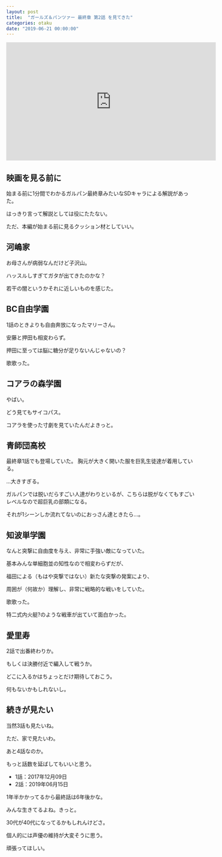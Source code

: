 ```yaml
---
layout: post
title:  "ガールズ＆パンツァー 最終章 第2話 を見てきた"
categories: otaku
date: "2019-06-21 00:00:00"
---
```


<div class="google">
<iframe width="560" height="315" src="https://www.youtube.com/embed/mF0juid3PTY" frameborder="0" allow="accelerometer; autoplay; encrypted-media; gyroscope; picture-in-picture" allowfullscreen></iframe>
</div>

## 映画を見る前に

始まる前に1分間でわかるガルパン最終章みたいなSDキャラによる解説があった。

はっきり言って解説としては役にたたない。

ただ、本編が始まる前に見るクッション材としていい。

## 河嶋家

お母さんが病弱なんだけど子沢山。

ハッスルしすぎてガタが出てきたのかな？

若干の闇というかそれに近しいものを感じた。

## BC自由学園

1話のときよりも自由奔放になったマリーさん。

安藤と押田も相変わらず。

押田に至っては脳に糖分が足りないんじゃないの？

歌歌った。

## コアラの森学園

やばい。

どう見てもサイコパス。

コアラを使った寸劇を見ていたんだよきっと。

## 青師団高校

最終章1話でも登場していた。
胸元が大きく開いた服を巨乳生徒達が着用している。

...大きすぎる。

ガルパンでは脱いだらすごい人達がわりといるが、こちらは脱がなくてもすごいレベルなので超巨乳の部類になる。

それが1シーンしか流れてないのにおっさん達ときたら...。

## 知波単学園

なんと突撃に自由度を与え、非常に手強い敵になっていた。

基本みんな単細胞並の知性なので相変わらずだが、

福田による（もはや突撃ではない）新たな突撃の発案により、

周囲が（何故か）理解し、非常に戦略的な戦いをしていた。

歌歌った。

特二式内火艇?のような戦車が出ていて面白かった。

## 愛里寿

2話で出番終わりか。

もしくは決勝付近で編入して戦うか。

どこに入るかはちょっとだけ期待しておこう。

何もないかもしれないし。

## 続きが見たい

当然3話も見たいね。

ただ、家で見たいわ。

あと4話なのか。

もっと話数を延ばしてもいいと思う。

- 1話：2017年12月09日
- 2話：2019年06月15日

1年半かかってるから最終話は6年後かな。

みんな生きてるよね。きっと。

30代が40代になってるかもしれんけどさ。

個人的には声優の維持が大変そうに思う。

頑張ってほしい。